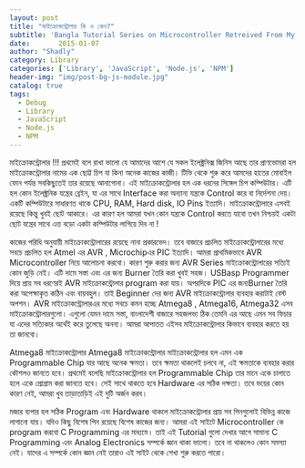 ```yaml
---
layout: post
title: "মাইক্রোকন্ট্রোলার কি ও কেন?"
subtitle: 'Bangla Tutorial Series on Microcontroller Retreived From My Previous Blog (Listed according to original published date)'
date:       2015-01-07
author: "Shadly"
category: Library
categories: ['Library', 'JavaScript', 'Node.js', 'NPM']
header-img: "img/post-bg-js-module.jpg"
catalog: true
tags:
  - Debug
  - Library
  - JavaScript
  - Node.js
  - NPM
---
```


মাইক্রোকন্ট্রোলার !!! প্রথমেই বলে রাখা ভালো যে আমাদের আশে যে সকল ইলেক্ট্রনিক্স জিনিস আছে তার প্রাণভোমরা হল মাইক্রোকন্ট্রোলার নামের এক ছোট্ট চিপ যা কিনা অনেক কাজের কাজী। টিভি থেকে শুরু করে আমদের হাতের মোবাইল ফোন পর্যন্ত সবকিছুতেই তার রয়েছে আনাগোনা। এই মাইক্রোকন্ট্রোলার হল এক ধরনের সিঙ্গেল চিপ কম্পিউটার। এটি হল কোন ইলেক্ট্রনিক যন্ত্রের ব্রেইন, যা এর সাথে Interface করা অন্যান্য যন্ত্রকে Control করে বা নির্দেশনা দেয়। একটি কম্পিউটারে সাধারণত থাকে CPU, RAM, Hard disk, IO Pins ইত্যাদি। মাইক্রোকন্ট্রোলারে এসবই রয়েছে কিন্তু খুবই ছোট আকারে। এর কারণ হল আমরা যখন কোন যন্ত্রকে Control করতে যাবো তখন নিশ্চয়ই একটা ছোট যন্ত্রের সাথে এত্ত বড়ো একটা কম্পিউটার লাগিয়ে দিব না !

কাজের পরিধি অনুযায়ী মাইক্রোকন্ট্রোলারের রয়েছে নানা প্রকারভেদ। তবে বাজারে প্রচলিত মাইক্রোকন্ট্রোলারের মধ্যে সবচে প্রচলিত হল Atmel এর AVR , Microchipএর PIC ইত্যাদি। আমরা প্রাথমিকভাবে AVR Microcontroller নিয়ে আলোচনা করবো। কারণ শুরু করার জন্য AVR Series মাইক্রোকন্ট্রোলারের সত্যিই কোন জুড়ি নেই। এটি দামে সস্তা এবং এর জন্য Burner তৈরি করা খুবই সহজ। USBasp Programmer দিয়ে প্রায় সব ধরণেরই AVR মাইক্রোকন্ট্রোলার program করা যায়। অপরদিকে PIC এর জন্যBurner তৈরি করা অপেক্ষাকৃত কঠিন এবং বায়বহুল। তাই Beginner দের জন্য AVR মাইক্রোকন্ট্রোলার ব্যবহার করাটাই বেস্ট অপশন। AVR মাইক্রোকন্ট্রোলারএর মধ্যে সবচে কমন হচ্ছে Atmega8 , Atmega16, Atmega32 এসব মাইক্রোকন্ট্রোলারগুলো। এগুলো যেমন দামে সস্তা, বাংলাদেশী বাজারে সহজলভ্য ঠিক তেমনি এর আছে এমন সব ফিচার যা এদের সত্যিকার অর্থেই করে তুলেছে অনন্য। আমরা আপাতত এইসব মাইক্রোকন্ট্রোলার কিভাবে ব্যবহার করতে হয় তা জানবো।

Atmega8 মাইক্রোকন্ট্রোলার
Atmega8 মাইক্রোকন্ট্রোলার
মাইক্রোকন্ট্রোলার হল এমন এক Programmable Chip যার আছে অনেক ক্ষমতা। তবে ক্ষমতা থাকলেই চলবে না, এই ক্ষমতাকে ব্যবহার করার কৌশলও জানতে হবে। প্রথমেই বলেছি মাইক্রোকন্ট্রোলার হল Programmable Chip তার মানে একে চালাতে হলে একে প্রোগ্রাম করা জানতে হবে। সেই সাথে থাকতে হবে Hardware এর সঠিক দক্ষতা। তবে ভয়ের কোন কারণ নেই, আমরা খুব তাড়াতাড়িই এই দুটি অর্জন করব।

মজার ব্যপার হল সঠিক Program এবং Hardware থাকলে মাইক্রোকন্ট্রোলার প্রায় সব পিনগুলোই বিভিন্ন কাজে লাগানো যায়। যদিও কিছু বিশেষ পিন রয়েছে বিশেষ কাজের জন্য। আমরা এই সাইটে Microcontroller কে program করবো C Programming এর মাধ্যমে। তাই এই Tutorial গুলো দেখার আগে সামান্য C Programming এবং Analog Electronics সম্পর্কে জ্ঞান থাকা ভালো। তবে না থাকলেও কোন সমস্যা নেই। যাদের এ সম্পর্কে কোন জ্ঞান নেই তারাও এই সাইট থেকে শেখা শুরু করতে পারো।